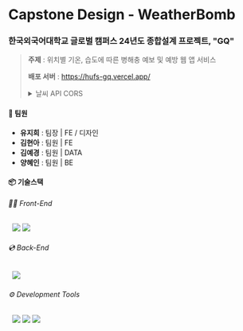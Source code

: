 # Capstone Design - WeatherBomb
### 한국외국어대학교 글로벌 캠퍼스 24년도 종합설계 프로젝트, "GQ"
> **주제** : 위치별 기온, 습도에 따른 병해충 예보 및 예방 웹 앱 서비스
> 
> **배포 서버** : https://hufs-gq.vercel.app/
> <details><summary>날씨 API CORS</summary>https://cors-anywhere.herokuapp.com/corsdemo</details>


#### 👥 팀원
- **유지희** : 팀장 | FE / 디자인
- **김현아** : 팀원 | FE 
- **김예경** : 팀원 | DATA 
- **양혜인** : 팀원 | BE

#### 📦 기술스택
###### 👩‍💻 Front-End
&nbsp; <img src="https://img.shields.io/badge/React-61DAFB?style=flat&logo=react&logoColor=white">&nbsp;<img src="https://img.shields.io/badge/styled-components-DB7093?style=flat&logo=styled-components&logoColor=white">
###### 💿 Back-End
&nbsp; <img src="https://img.shields.io/badge/Django-092E20?style=flat&logo=Django&logoColor=white">
###### ⚙️ Development Tools
&nbsp; <img src="https://img.shields.io/badge/GitHub-181717?style=flat&logo=github&logoColor=white">&nbsp;<img src="https://img.shields.io/badge/Notion-000?style=flat&logo=notion&logoColor=white">&nbsp;<img src="https://img.shields.io/badge/Figma-F24E1E?style=flat&logo=figma&logoColor=white">
